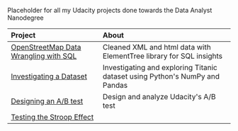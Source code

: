 Placeholder for all my Udacity projects done towards the Data Analyst Nanodegree

| Project      | About                              |
|:-------------|:-----------------------------------|
|[OpenStreetMap Data Wrangling with SQL](./Data_Wranging) | Cleaned XML and html data with ElementTree library for SQL insights |
|[Investigating a Dataset](./Data_Analysis) | Investigating and exploring Titanic dataset using Python's NumPy and Pandas |
|[Designing an A/B test](./AB_test)  | Design and analyze Udacity's A/B test |
|[Testing the Stroop Effect](./Inferential_Statistics) |        |
